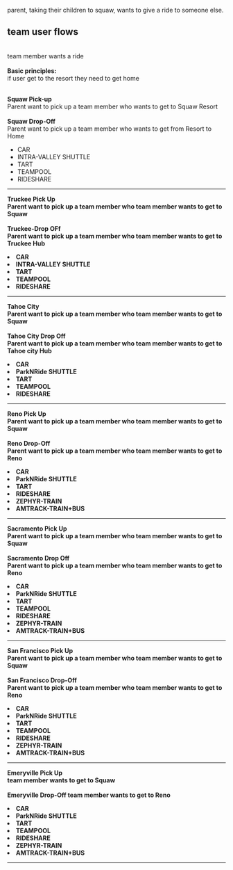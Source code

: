 parent, taking their children to squaw, wants to give a ride to someone else.
<div>
<h2>team user flows</h2>
<br>
team member wants a ride<br>
<br>
<strong>Basic principles:</strong><br>
if user get to the resort they need to get home<br>
<br>
<p>
<strong>Squaw Pick-up</strong><br>
Parent want to pick up a team member who wants to get to Squaw Resort<br>
<br>
<strong>Squaw Drop-Off</strong><br>
Parent want to pick up a team member who  wants to get from Resort to Home<br>
<ul>
<li>CAR</li>
<li>INTRA-VALLEY SHUTTLE</li>
<li>TART</li>
<li>TEAMPOOL</li>
<li>RIDESHARE</li>
</ul>
</p>
<hr>
<p>
<strong>Truckee Pick Up<br>
Parent want to pick up a team member who team member wants to get to Squaw<br>
<br>
<strong>Truckee-Drop OFf<br>
Parent want to pick up a team member who team member wants to get to Truckee Hub<br>
<li>CAR</li>
<li>INTRA-VALLEY SHUTTLE</li>
<li>TART</li>
<li>TEAMPOOL</li>
<li>RIDESHARE</li>
</p>
<hr>
<p>
<strong>Tahoe City</strong><br>
Parent want to pick up a team member who team member wants to get to Squaw<br>
<br>
<strong>Tahoe City Drop Off</strong><br>
Parent want to pick up a team member who team member wants to get to Tahoe city Hub<br>
<li>CAR</li>
<li>ParkNRide SHUTTLE</li>
<li>TART</li>
<li>TEAMPOOL</li>
<li>RIDESHARE</li>
</p>
<hr>
<p>
<strong>Reno Pick Up <br>
Parent want to pick up a team member who  team member wants to get to Squaw<br>
<br>
<strong>Reno Drop-Off<br>
Parent want to pick up a team member who  team member wants to get to Reno<br>
<li>CAR</li>
<li>ParkNRide SHUTTLE</li>
<li>TART</li>
<li>RIDESHARE</li>
<li>ZEPHYR-TRAIN</li>
<li>AMTRACK-TRAIN+BUS</li>
</p>
<hr>
<p>
<strong>Sacramento Pick Up<br>
Parent want to pick up a team member who team member wants to get to Squaw<br>
<br>
<strong>Sacramento Drop Off<br>
Parent want to pick up a team member who team member wants to get to Reno<br>
<li>CAR</li>
<li>ParkNRide SHUTTLE</li>
<li>TART</li>
<li>TEAMPOOL</li>
<li>RIDESHARE</li>
<li>ZEPHYR-TRAIN</li>
<li>AMTRACK-TRAIN+BUS</li>
</p>
<hr>
<p>
<strong>San Francisco Pick Up<br>
Parent want to pick up a team member who team member wants to get to Squaw<br>
<br>
<strong>San Francisco Drop-Off<br>
Parent want to pick up a team member who team member wants to get to Reno<br>
<li>CAR</li>
<li>ParkNRide SHUTTLE</li>
<li>TART</li>
<li>TEAMPOOL</li>
<li>RIDESHARE</li>
<li>ZEPHYR-TRAIN</li>
<li>AMTRACK-TRAIN+BUS</li>
</p>
<hr>
<p>
<strong>Emeryville Pick Up<br>
team member wants to get to Squaw<br>
<br>
<strong>Emeryville Drop-Off
team member wants to get to Reno<br>
<li>CAR</li>
<li>ParkNRide SHUTTLE</li>
<li>TART</li>
<li>TEAMPOOL</li>
<li>RIDESHARE</li>
<li>ZEPHYR-TRAIN</li>
<li>AMTRACK-TRAIN+BUS</li>
</p>
<hr>
</div>
